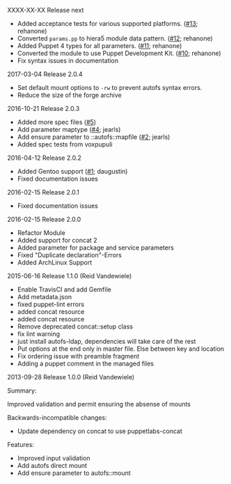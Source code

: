 XXXX-XX-XX Release next

* Added acceptance tests for various supported platforms. ([#13](https://github.com/jkroepke/puppet-module-autofs/pull/12); rehanone)
* Converted `params.pp` to hiera5 module data pattern. ([#12](https://github.com/jkroepke/puppet-module-autofs/pull/12); rehanone)
* Added Puppet 4 types for all parameters. ([#11](https://github.com/jkroepke/puppet-module-autofs/pull/11); rehanone)
* Converted the module to use Puppet Development Kit. ([#10](https://github.com/jkroepke/puppet-module-autofs/pull/10); rehanone)
* Fix syntax issues in documentation

2017-03-04 Release 2.0.4

* Set default mount options to `-rw` to prevent autofs syntax errors.
* Reduce the size of the forge archive

2016-10-21 Release 2.0.3

* Added more spec files ([#5](https://github.com/jkroepke/puppet-module-autofs/pull/5))
* Add parameter maptype ([#4](https://github.com/jkroepke/puppet-module-autofs/pull/4); jearls)
* Add ensure parameter to ::autofs::mapfile ([#2](https://github.com/jkroepke/puppet-module-autofs/pull/2); jearls)
* Added spec tests from voxpupuli

2016-04-12 Release 2.0.2

* Added Gentoo support ([#1](https://github.com/jkroepke/puppet-module-autofs/pull/1); daugustin)
* Fixed documentation issues

2016-02-15 Release 2.0.1

* Fixed documentation issues

2016-02-15 Release 2.0.0

* Refactor Module
* Added support for concat 2
* Added parameter for package and service parameters
* Fixed "Duplicate declaration"-Errors
* Added ArchLinux Support


2015-06-16 Release 1.1.0 (Reid Vandewiele)

* Enable TravisCI and add Gemfile
* Add metadata.json
* fixed puppet-lint errors
* added concat resource
* added concat resource
* Remove deprecated concat::setup class
* fix lint warning
* just install autofs-ldap, dependencies will take care of the rest
* Put options at the end only in master file. Else between key and location
* Fix ordering issue with preamble fragment
* Adding a puppet comment in the managed files

2013-09-28 Release 1.0.0 (Reid Vandewiele)

Summary:

Improved validation and permit ensuring the absense of mounts

Backwards-incompatible changes:

 - Update dependency on concat to use puppetlabs-concat

Features:

 - Improved input validation
 - Add autofs direct mount
 - Add ensure parameter to autofs::mount
